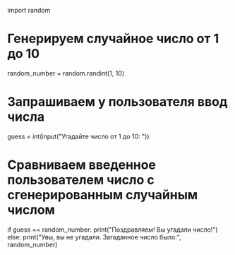 import random

# Генерируем случайное число от 1 до 10
random_number = random.randint(1, 10)

# Запрашиваем у пользователя ввод числа
guess = int(input("Угадайте число от 1 до 10: "))

# Сравниваем введенное пользователем число с сгенерированным случайным числом
if guess == random_number:
    print("Поздравляем! Вы угадали число!")
else:
    print("Увы, вы не угадали. Загаданное число было:", random_number)
